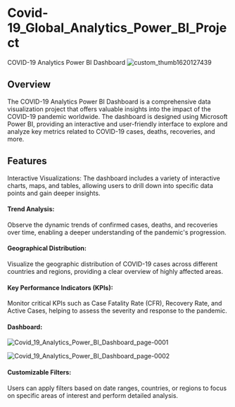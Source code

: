 # Covid-19_Global_Analytics_Power_BI_Project
COVID-19 Analytics Power BI Dashboard
![custom_thumb1620127439](https://github.com/lijesh010/Covid-19_Global_Analytics_Power_BI_Project/assets/131745794/e87ee8d0-713e-4497-a096-f7677e3038d5)


## Overview
The COVID-19 Analytics Power BI Dashboard is a comprehensive data visualization project that offers valuable insights into the impact of the COVID-19 pandemic worldwide. The dashboard is designed using Microsoft Power BI, providing an interactive and user-friendly interface to explore and analyze key metrics related to COVID-19 cases, deaths, recoveries, and more.

## Features
Interactive Visualizations: The dashboard includes a variety of interactive charts, maps, and tables, allowing users to drill down into specific data points and gain deeper insights.

#### Trend Analysis: 
Observe the dynamic trends of confirmed cases, deaths, and recoveries over time, enabling a deeper understanding of the pandemic's progression.

#### Geographical Distribution: 
Visualize the geographic distribution of COVID-19 cases across different countries and regions, providing a clear overview of highly affected areas.

#### Key Performance Indicators (KPIs): 
Monitor critical KPIs such as Case Fatality Rate (CFR), Recovery Rate, and Active Cases, helping to assess the severity and response to the pandemic.

#### Dashboard:
![Covid_19_Analytics_Power_BI_Dashboard_page-0001]()

![Covid_19_Analytics_Power_BI_Dashboard_page-0002](https://github.com/lijesh010/Covid-19_Global_Analytics_Power_BI_Project/assets/131745794/af9cb5b3-bba1-4ceb-b330-73c72d272a47)


#### Customizable Filters: 
Users can apply filters based on date ranges, countries, or regions to focus on specific areas of interest and perform detailed analysis.
